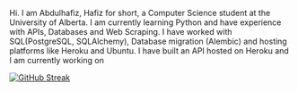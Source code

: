 Hi. I am Abdulhafiz, Hafiz for short, a Computer Science student at the University of Alberta. 
I am currently learning Python and have experience with APIs, Databases and Web Scraping.
I have worked with SQL(PostgreSQL, SQLAlchemy), Database migration (Alembic) and hosting platforms like Heroku and Ubuntu. I have built an API hosted on Heroku and I am currently working on




[![GitHub Streak](https://streak-stats.demolab.com?user=haaffiiizzz&theme=highcontrast&hide_border=false)](https://git.io/streak-stats)
